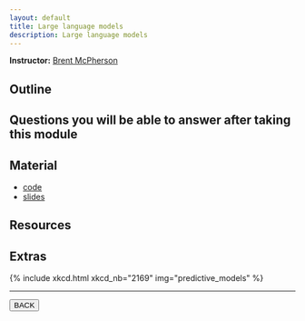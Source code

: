 ```yaml
---
layout: default
title: Large language models
description: Large language models
---
```


**Instructor:** [Brent McPherson](https://github.com/bcmcpher)

## Outline

## Questions you will be able to answer after taking this module

## Material

-   [code]()
-   [slides]()

## Resources

<!--
## Pre-recorded lecture video

<div style="display: flex; justify-content: center; margin: 10px">

  <iframe
    width="560"
    height="315"
    src="TODO"
    title="YouTube video player"
    frameborder="0"
    allow="accelerometer; autoplay; clipboard-write; encrypted-media; gyroscope; picture-in-picture; web-share" referrerpolicy="strict-origin-when-cross-origin"
    allowfullscreen>
  </iframe>

</div>
-->

## Extras

{% include xkcd.html xkcd_nb="2169" img="predictive_models" %}

---

<a href="{{ site.url }}/lectures-materials/latest.html"><button>BACK</button></a>
